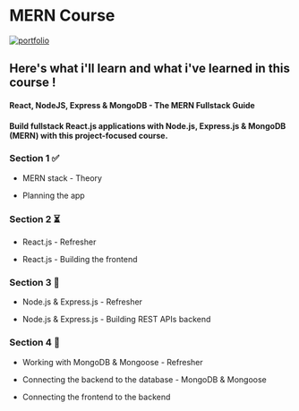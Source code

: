 # MERN Course

[![portfolio](https://img.shields.io/badge/link_to_the_course-BE32F5?style=for-the-badge&logo=logoColor=white)](https://www.udemy.com/share/102fVS3@mKYgeebOMyUnFwzaqxN-66yBbiiNZjlp7BMFJl-B2F4IM58vOONUMXzt5-nzg41W7Q==/)

## Here's what i'll learn and what i've learned in this course !

#### React, NodeJS, Express & MongoDB - The MERN Fullstack Guide
#### Build fullstack React.js applications with Node.js, Express.js & MongoDB (MERN) with this project-focused course.

### Section 1 ✅

- MERN stack - Theory

- Planning the app

### Section 2 ⏳

- React.js - Refresher

- React.js - Building the frontend

### Section 3 📌

- Node.js & Express.js - Refresher

- Node.js & Express.js - Building REST APIs backend

### Section 4 📌

- Working with MongoDB & Mongoose - Refresher

- Connecting the backend to the database - MongoDB & Mongoose

- Connecting the frontend to the backend

